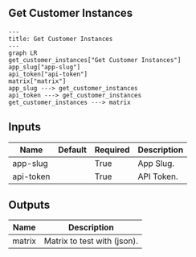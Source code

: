 ## Get Customer Instances

```mermaid
---
title: Get Customer Instances
---
graph LR
get_customer_instances["Get Customer Instances"]
app_slug["app-slug"]
api_token["api-token"]
matrix["matrix"]
app_slug ---> get_customer_instances
api_token ---> get_customer_instances
get_customer_instances ---> matrix
```
## Inputs
| Name | Default | Required | Description |
| --- | --- | --- | --- |
| app-slug |  | True | App Slug. |
| api-token |  | True | API Token. |

## Outputs
| Name | Description |
| --- | --- |
| matrix | Matrix to test with (json). |


